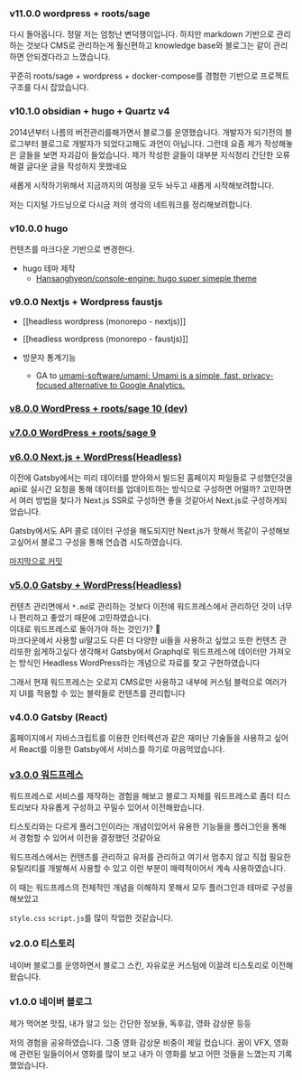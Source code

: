 ### v11.0.0 wordpress + roots/sage

다시 돌아옵니다. 정말 저는 엄청난 변덕쟁이입니다.
하지만 markdown 기반으로 관리하는 것보다 CMS로 관리하는게 훨신편하고 knowledge base와 블로그는 같이 관리하면 안되겠다라고 느꼈습니다.

꾸준히 roots/sage + wordpress + docker-compose를 경험한 기반으로 프로젝트 구조를 다시 잡았습니다.

### v10.1.0 obsidian + hugo + Quartz v4

2014년부터 나름의 버전관리를해가면서 블로그를 운영했습니다. 개발자가 되기전의 블로그부터 블로그로 개발자가 되었다고해도 과언이 아닙니다. 그런데 요즘 제가 작성해놓은 글들을 보면 자괴감이 들었습니다. 제가 작성한 글들이 대부분 지식정리 간단한 오류해결 글다운 글을 작성하지 못했네요

새롭게 시작하기위해서 지금까지의 여정을 모두 놔두고 새롭게 시작해보려합니다.

저는 디지털 가드닝으로 다시금 저의 생각의 네트워크를 정리해보려합니다.

### v10.0.0 hugo

컨텐츠를 마크다운 기반으로 변경한다.

- hugo 테마 제작
  - [Hansanghyeon/console-engine: hugo super simeple theme](https://github.com/Hansanghyeon/console-engine)

### v9.0.0 Nextjs + Wordpress faustjs
- [[headless wordpress (monorepo - nextjs)]]
- [[headless wordpress (monorepo - faustjs)]]

- 방문자 통계기능
  - GA to [umami-software/umami: Umami is a simple, fast, privacy-focused alternative to Google Analytics.](https://github.com/umami-software/umami)

### [v8.0.0 WordPress + roots/sage 10 (dev)](https://v8.archive.hyeon.pro)


### [v7.0.0 WordPress + roots/sage 9](https://github.com/Hansanghyeon/blog/tree/v7.1.0-2w)


### [v6.0.0 Next.js + WordPress(Headless)](https://github.com/Hansanghyeon/blog/tree/v6.0.0)

이전에 Gatsby에서는 미리 데이터를 받아와서 빌드된 홈페이지 파일들로 구성했던것을 api로 실시간 요청을 통해 데이터를 업데이트하는 방식으로 구성하면 어떨까? 고민하면서 여러 방법을 찾다가 Next.js SSR로 구성하면 좋을 것같아서 Next.js로 구성하게되었습니다.

Gatsby에서도 API 콜로 데이터 구성을 해도되지만 Next.js가 핫해서 똑같이 구성해보고싶어서 블로그 구성을 통해 연습겸 시도하였습니다.

[마지막으로 커밋](https://github.com/Hansanghyeon/blog/tree/80b4612e84573b807fb31cb3ef87be9139089eb9)


### [v5.0.0 Gatsby + WordPress(Headless)](https://github.com/Hansanghyeon/blog/tree/v5.15.0)

컨텐츠 관리면에서 `*.md`로 관리하는 것보다 이전에 워드프레스에서 관리하던 것이 너무나 편리하고 좋았기 때문에 고민하였습니다.  
이대로 워드프레스로 돌아가야 하는 것인가? 🤔  
마크다운에서 사용할 ui말고도 다른 더 다양한 ui들을 사용하고 싶었고 또한 컨텐츠 관리또한 쉽게하고싶다 생각해서 Gatsby에서 Graphql로 워드프레스에 데이터만 가져오는 방식인 Headless WordPress라는 개념으로 자료를 찾고 구현하였습니다

그래서 현재 워드프레스는 오로지 CMS로만 사용하고 내부에 커스텀 블럭으로 여러가지 UI를 적용할 수 있는 블럭들로 컨텐츠를 관리합니다


### v4.0.0 Gatsby (React)

홈페이지에서 자바스크립트를 이용한 인터렉션과 같은 재미난 기술들을 사용하고 싶어서 React를 이용한 Gatsby에서 서비스를 하기로 마음먹었습니다.


### [v3.0.0 워드프레스](https://v3.archive.hyeon.pro/)

워드프레스로 서비스를 제작하는 경험을 해보고 블로그 자체를 워드프레스로 좀더 티스토리보다 자유롭게 구성하고 꾸밀수 있어서 이전해왔습니다.

티스토리와는 다르게 플러그인이라는 개념이있어서 유용한 기능들을 플러그인을 통해서 경험할 수 있어서 이전을 결정했던 것같아요

워드프레스에서는 컨텐츠를 관리하고 유저를 관리하고 여기서 멈추지 않고 직접 필요한 유틸리티를 개발해서 사용할 수 있고 이런 부분이 매력적이어서 계속 사용하였습니다.

이 때는 워드프레스의 전체적인 개념을 이해하지 못해서 모두 플러그인과 테마로 구성을 해보았고

`style.css` `script.js`를 많이 작업한 것같습니다.


### v2.0.0 티스토리

네이버 블로그를 운영하면서 블로그 스킨, 자유로운 커스텀에 이끌려 티스토리로 이전해왔습니다.


### v1.0.0 네이버 블로그

제가 먹어본 맛집, 내가 알고 있는 간단한 정보들, 독후감, 영화 감상문 등등

저의 경험을 공유하였습니다. 그중 영화 감상문 비중이 제일 컸습니다. 꿈이 VFX, 영화에 관련된 일들이어서 영화를 많이 보고 내가 이 영화를 보고 어떤 것들을 느꼈는지 기록했었습니다.